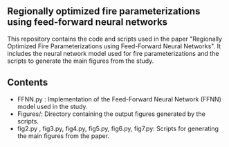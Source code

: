 ## Regionally optimized fire parameterizations using feed-forward neural networks

This repository contains the code and scripts used in the paper "Regionally Optimized Fire Parameterizations using Feed-Forward Neural Networks".
It includes the neural network model used for fire parameterizations and the scripts to generate the main figures from the study.

## Contents

- FFNN.py : Implementation of the Feed-Forward Neural Network (FFNN) model used in the study.
- Figures/: Directory containing the output figures generated by the scripts.
- fig2.py , fig3.py, fig4.py, fig5.py, fig6.py, fig7.py: Scripts for generating the main figures from the paper.
